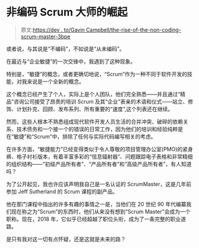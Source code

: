 # 非编码 Scrum 大师的崛起

> 原文:[https://dev . to/Gavin Campbell/the-rise-of-the-non-coding-scrum-master-3bpe](https://dev.to/gavincampbell/the-rise-of-the-non-coding-scrum-master-3bpe)

或者说，与其说是“不编码”，不如说是“从未编码”。

在最近与“企业敏捷”的一次交锋中，我遇到了这种现象。

特别是，“敏捷”的概念，或者更确切地说，“Scrum”作为一种不同于软件开发的技能，对我来说是一个全新的概念。

这个概念已经产生了个人，实际上是个人团队，他们完全熟悉——并且通过“精品”咨询公司接受了昂贵的培训 Scrum 及其“企业”表亲的术语和仪式——站立、修饰、计划扑克、回顾、发布系列、所有重要的“速度”,这个列表还在继续。

然而，这些人根本不熟悉组成现代软件开发人员生活的合并冲突、破碎的依赖关系、技术债务和一个接一个的错误的日常工作，因为他们的培训和经验纯粹是在“敏捷”和“Scrum”中，排除了任何与实际代码编写相关的考虑。

在许多方面，“敏捷能力”已经变得类似于令人尊敬的项目管理办公室(PMO)的紧身裤、格子衬衫版本，有着丰富多彩的“信息辐射器”、问题跟踪电子表格和非常精细的组织结构——“初级产品所有者”、“产品所有者”和“高级产品所有者”，有人知道吗？

为了公开起见，我也许应该声明我自己是一名认证的 ScrumMaster，这是几年前参加 Jeff Sutherland 的 Scrum 课程的副产品。

他在那门课程中指出的许多有趣的事情之一是，当他们在 20 世纪 90 年代编纂我们现在称之为“Scrum”的东西时，他们从来没有想到“Scrum Master”会成为一个职称。现在，2018 年，它似乎已经超越了职位头衔，成为了一条完整的职业道路。

是只有我对这一切有点怀疑，还是这就是未来的路？
